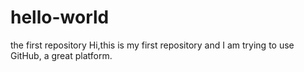 # hello-world
the first repository
Hi,this is my first repository and I am trying to use GitHub, a great platform.
